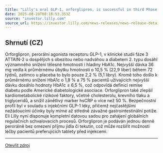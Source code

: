 ```yaml
---
title: "Lilly's oral GLP-1, orforglipron, is successful in third Phase 3 trial, triggering global regulatory submissions this year for the treatment of obesity"
date: 2025-08-28T08:18:53.353Z
source: "investor.lilly.com"
source_url: https://investor.lilly.com/news-releases/news-release-details/lillys-oral-glp-1-orforglipron-successful-third-phase-3-trial
---
```


## Shrnutí (CZ)
Orforglipron, perorální agonista receptoru GLP-1, v klinické studii fáze 3 ATTAIN-2 u dospělých s obezitou nebo nadváhou a diabetem 2. typu dosáhl významného snížení tělesné hmotnosti i hladiny HbA1c. Nejvyšší dávka 36 mg vedla k průměrnému úbytku hmotnosti o 10,5 % (22,9 liber) během 72 týdnů, zatímco u placeba to bylo pouze 2,2 % (5,1 libry). Kromě toho došlo k průměrnému snížení HbA1c o 1,8 % a 75 % pacientů užívajících nejvyšší dávku dosáhlo hodnoty HbA1c ≤ 6,5 %, což odpovídá definici remise diabetu podle Americké diabetologické asociace. Orforglipron také zlepšil kardiometabolické rizikové faktory, včetně cholesterolu, krevního tlaku a triglyceridů, a snížil zánětlivý marker hsCRP o více než 50 %. Bezpečnostní profil byl v souladu s injekčními GLP-1 léky, přičemž nejčastějšími nežádoucími účinky byly mírné až středně závažné gastrointestinální potíže. Eli Lilly nyní disponuje kompletní datovou sadou pro zahájení globálních regulačních schvalovacích procesů. Orforglipron je podáván jednou denně perorálně bez omezení příjmu jídla či tekutin, což může rozšířit možnosti léčby pacientů preferujících tablety před injekcemi.

---

[Otevřít zdroj](https://investor.lilly.com/news-releases/news-release-details/lillys-oral-glp-1-orforglipron-successful-third-phase-3-trial)
